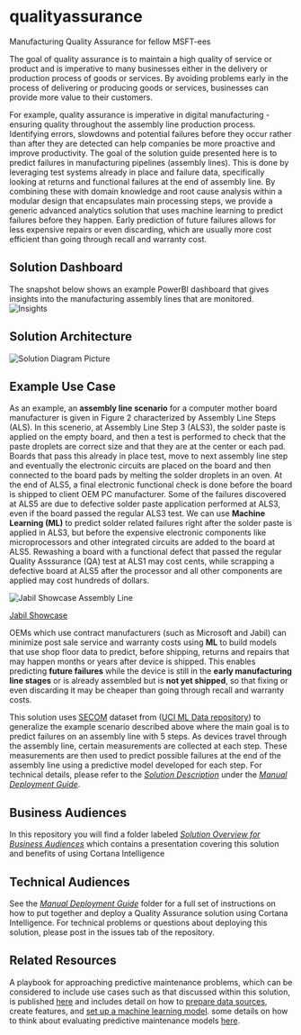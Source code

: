 # qualityassurance
Manufacturing Quality Assurance for fellow MSFT-ees


The goal of quality assurance is to maintain a high quality of service or product and is imperative to many businesses either in the delivery or production process of goods or services. By avoiding problems early in the process of delivering or producing goods or services, businesses can provide more value to their customers.

For example, quality assurance is imperative in digital manufacturing - ensuring quality throughout the assembly line production process. Identifying errors, slowdowns and potential failures before they occur rather than after they are detected can help companies be more proactive and improve productivity. The goal of the solution guide presented here is to predict failures in manufacturing pipelines (assembly lines).  This is done by leveraging test systems already in place and failure data, specifically looking at returns and functional failures at the end of assembly line. By combining these with domain knowledge and root cause analysis within a modular design that encapsulates main processing steps, we provide a generic advanced analytics solution that uses machine learning to predict failures before they happen. Early prediction of future failures allows for less expensive repairs or even discarding, which are usually more cost efficient than going through recall and warranty cost.

## Solution Dashboard
The snapshot below shows an example PowerBI dashboard that gives insights into the manufacturing assembly lines that are monitored.
![Insights](https://cloud.githubusercontent.com/assets/9042064/20733041/891bb5f2-b65f-11e6-8362-068b9ba92698.PNG)

## Solution Architecture
![Solution Diagram Picture](https://cloud.githubusercontent.com/assets/16708375/20932195/acb87330-bbcb-11e6-8a89-27d8b6e17bdf.png)

## Example Use Case
As an example, an **assembly line scenario** for a computer mother board manufacturer is given in Figure 2 characterized by Assembly Line Steps (ALS). In this scenerio, at Assembly Line Step 3 (ALS3), the solder paste is applied on the empty board, and then a test is performed to check that the paste droplets are correct size and that they are at the center or each pad. Boards that pass this already in place test, move to next assembly line step and eventually the electronic circuits are placed on the board and then connected to the board pads by melting the solder droplets in an oven. At the end of ALS5, a final electronic functional check is done before the board is shipped to client OEM PC manufacturer. Some of the failures discovered at ALS5 are due to defective solder paste application performed at ALS3, even if the board passed the regular ALS3 test. We can use **Machine Learning (ML)** to predict solder related failures right after the solder paste is applied in ALS3, but before the expensive electronic components like microprocessors and other integrated circuits are added to the board at ALS5. Rewashing a board with a functional defect that passed the regular Quality Asssurance (QA) test at ALS1 may cost cents, while scrapping a defective board at ALS5 after the processor and all other components are applied may cost hundreds of dollars. 

![Jabil Showcase Assembly Line](https://cloud.githubusercontent.com/assets/16708375/19811557/90a87280-9d3a-11e6-8f2b-f573c3b02eca.png)


[Jabil Showcase](https://www.jabil.com/blog/microsoft-and-jabil-collaborate-to-create-predictive-analytics-quality-assurance-platform)


OEMs which use contract manufacturers (such as Microsoft and Jabil) can minimize post sale service and warranty costs using **ML** to build models that use shop floor data to predict, before shipping, returns and repairs that may happen months or years after device is shipped. This enables predicting **future failures** while the device is still in the **early manufacturing line stages** or is already assembled but is **not yet shipped**, so that fixing or even discarding it may be cheaper than going through recall and warranty costs.

This solution uses [SECOM](https://archive.ics.uci.edu/ml/datasets/SECOM) dataset from ([UCI ML Data repository](http://archive.ics.uci.edu/ml/datasets.html)) to generalize the example scenario described above where the main goal is to predict failures on an assembly line with 5 steps. As devices travel through the assembly line, certain measurements are collected at each step. These measurements are then used to predict possible failures at the end of the assembly line using a predictive model developed for each step. For technical details, please refer to the [*Solution Description*](https://github.com/Azure/cortana-intelligence-quality-assurance-manufacturing/blob/master/Manual%20Deployment%20Guide/SolutionDescription.md) under the [*Manual Deployment Guide*](https://github.com/Azure/cortana-intelligence-quality-assurance-manufacturing).

## Business Audiences

In this repository you will find a folder labeled [*Solution Overview for Business Audiences*](https://github.com/Azure/cortana-intelligence-quality-assurance-manufacturing/blob/master/Solution%20Overview%20for%20Business%20Audiences) which contains a  presentation covering this solution and benefits of using Cortana Intelligence



## Technical Audiences

See the [*Manual Deployment Guide*](https://github.com/Azure/cortana-intelligence-quality-assurance-manufacturing/tree/master/Manual%20Deployment%20Guide) folder for a full set of instructions on how to put together and deploy a Quality Assurance solution using Cortana Intelligence. For technical problems or questions about deploying this solution, please post in the issues tab of the repository.

## Related Resources
A playbook for approaching predictive maintenance problems, which can be considered to include use cases such as that discussed within this solution, is published [here](https://docs.microsoft.com/en-us/azure/machine-learning/cortana-analytics-playbook-predictive-maintenance) and includes detail on how to [prepare data sources](https://docs.microsoft.com/en-us/azure/machine-learning/cortana-analytics-playbook-predictive-maintenance#data-preparation), create features, and [set up a machine learning model](https://docs.microsoft.com/en-us/azure/machine-learning/cortana-analytics-playbook-predictive-maintenance#modeling-techniques).
 some details on how to think about evaluating predictive maintenance models [here](https://blogs.technet.microsoft.com/machinelearning/2016/04/19/evaluating-failure-prediction-models-for-predictive-maintenance/).

